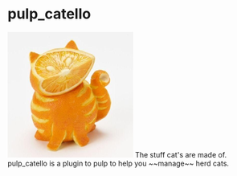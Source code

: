 # pulp_catello

<img src="pulp_cat.jpg" width="250px">
The stuff cat's are made of. 
pulp_catello is a plugin to pulp to help you ~~manage~~ herd cats.
